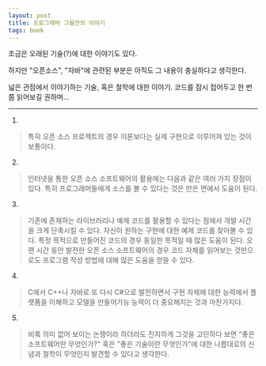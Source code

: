 ```yaml
---
layout: post
title: 프로그래머 그들만의 이야기
tags: book
---
```


조금은 오래된 기술(?)에 대한 이야기도 있다.

하지만 "오픈소스", "자바"에 관련된 부분은 아직도 그 내용이 충실하다고 생각한다.

넓은 관점에서 이야기하는 기술, 혹은 철학에 대한 이야기. 코드를 잠시 접어두고 한 번쯤 읽어보길 권하며...

- - -


1. 
> 특히 오픈 소스 프로젝트의 경우 이론보다는 실제 구현으로 이루어져 있는 것이 보통이다.

2. 
> 인터넷을 통한 오픈 소스 소프트웨어의 활용에는 다음과 같은 여러 가지 장점이 있다. 특히 프로그래머들에게 소스를 볼 수 있다는 것은 만은 면에서 도움이 된다.

3. 
> 기존에 존재하는 라이브러리나 예제 코드를 활용할 수 있다는 점에서 개발 시간을 크게 단축시킬 수 있다.
자신이 원하는 구현에 대한 예제 코드를 찾아볼 수 있다.
특정 목적으로 만들어진 코드의 경우 동일한 목적일 때 많은 도움이 된다.
오랜 시간 동안 발전한 오픈 소스 소프트웨어의 경우 코드 자체를 읽어보는 것만으로도 프로그램 작성 방법에 대해 많은 도움을 얻을 수 있다.

4. 
> C에서 C++나 자바로 또 다시 C#으로 발전하면서 구현 자체에 대한 능력에서 플랫폼을 이해하고 모델을 만들어가능 능력이 더 중요해지는 것과 마찬가지다.

5. 
> 비록 의미 없어 보이는 논쟁이라 하더라도 진지하게 그것을 고민하다 보면 "좋은 소프트웨어란 무엇인가?" 혹은 "좋은 기술이란 무엇인가"에 대한 나름대로의 신념과 철학이 무엇인지 발견할 수 있다고 생각한다.
